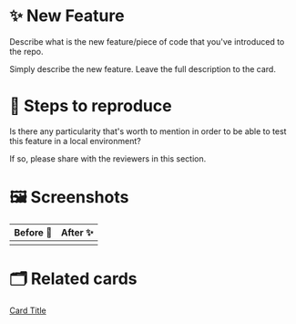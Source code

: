 # ✨ New Feature

Describe what is the new feature/piece of code that you've introduced to the repo.

Simply describe the new feature. Leave the full description to the card.

# :repeat: Steps to reproduce

Is there any particularity that's worth to mention in order to be able to test this feature in a local environment?

If so, please share with the reviewers in this section.

# 🖼 Screenshots

| Before 🐛 | After ✨ |
| --------- | -------- |
|           |          |

# 🗂 Related cards

[Card Title](https://app.pipefy.com/open-cards/cardId)
